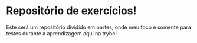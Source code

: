 # Repositório de exercícios!

Este será um repositório dividido em partes, onde meu foco é somente para testes durante a aprendizagem aqui na trybe!
